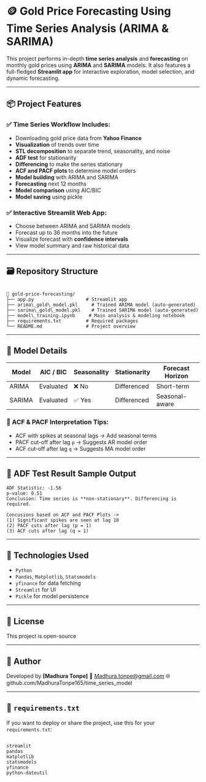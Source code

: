 
# 🪙 Gold Price Forecasting Using Time Series Analysis (ARIMA & SARIMA)

This project performs in-depth **time series analysis** and **forecasting** on monthly gold prices using **ARIMA** and **SARIMA** models. It also features a full-fledged **Streamlit app** for interactive exploration, model selection, and dynamic forecasting.

---

## 📦 Project Features

### ✅ Time Series Workflow Includes:
- Downloading gold price data from **Yahoo Finance**
- **Visualization** of trends over time
- **STL decomposition** to separate trend, seasonality, and noise
- **ADF test** for stationarity
- **Differencing** to make the series stationary
- **ACF and PACF plots** to determine model orders
- **Model building** with ARIMA and SARIMA
- **Forecasting** next 12 months
- **Model comparison** using AIC/BIC
- **Model saving** using pickle

### ✅ Interactive Streamlit Web App:
- Choose between ARIMA and SARIMA models
- Forecast up to 36 months into the future
- Visualize forecast with **confidence intervals**
- View model summary and raw historical data

---

## 🗃️ Repository Structure

```

📁 gold-price-forecasting/
├── app.py                   # Streamlit app
├── arima\_gold\_model.pkl     # Trained ARIMA model (auto-generated)
├── sarima\_gold\_model.pkl    # Trained SARIMA model (auto-generated)
├── model\_training.ipynb     # Main analysis & modeling notebook
├── requirements.txt         # Required packages
└── README.md                # Project overview

````
---

## 🧠 Model Details

| Model  | AIC / BIC | Seasonality | Stationarity | Forecast Horizon |
| ------ | --------- | ----------- | ------------ | ---------------- |
| ARIMA  | Evaluated | ❌ No        | Differenced  | Short-term       |
| SARIMA | Evaluated | ✅ Yes       | Differenced  | Seasonal-aware   |

### 🔬 ACF & PACF Interpretation Tips:

* ACF with spikes at seasonal lags → Add seasonal terms
* PACF cut-off after lag `p` → Suggests AR model order
* ACF cut-off after lag `q` → Suggests MA model order

---

## 🧪 ADF Test Result Sample Output

```
ADF Statistic: -1.56
p-value: 0.51
Conclusion: Time series is **non-stationary**. Differencing is required.

Concusions based on ACF and PACF Plots -> 
(1) Significant spikes are seen at lag 10
(2) PACF cuts after lag (p = 1)
(3) ACF cuts after lag (q = 1)

```

---

## 🧰 Technologies Used

* `Python`
* `Pandas`, `Matplotlib`, `Statsmodels`
* `yfinance` for data fetching
* `Streamlit` for UI
* `Pickle` for model persistence

---

## 📄 License

This project is open-source 

---

## 👤 Author

Developed by **\[Madhura Tonpe]**
📧 Madhura.tonpe@gmail.com
🌐 github.com/MadhuraTonpe165/time_series_model

---

## 📌 `requirements.txt`

If you want to deploy or share the project, use this for your `requirements.txt`:

```

streamlit
pandas
matplotlib
statsmodels
yfinance
python-dateutil

```


